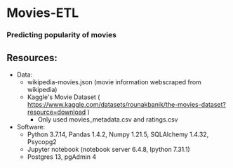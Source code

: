 # Movies-ETL

### Predicting popularity of movies


## Resources: 
  - Data: 
    - wikipedia-movies.json (movie information webscraped from wikipedia)
    - Kaggle's Movie Dataset  ( https://www.kaggle.com/datasets/rounakbanik/the-movies-dataset?resource=download )  
      - Only used movies_metadata.csv and ratings.csv
  - Software: 
    - Python 3.7.14, Pandas 1.4.2, Numpy 1.21.5, SQLAlchemy 1.4.32, Psycopg2
    - Jupyter notebook (notebook server 6.4.8, Ipython 7.31.1)
    - Postgres 13, pgAdmin 4